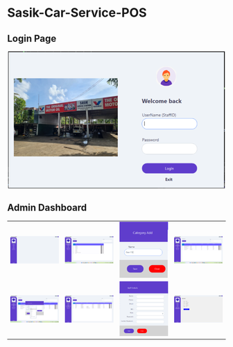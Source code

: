 <h1>Sasik-Car-Service-POS</h1>

<h2>Login Page</h2>

<p align="center" ><img  src = "images/login page/1.png?raw=true" width = 500px></p>

<h2>Admin Dashboard</h2>

<table>
  <tr>
    <td><img src="images/admin page/1.png" alt="Screenshot 1" width="300"/></td>
    <td><img src="images/admin page/2.png" alt="Screenshot 2" width="300"/></td>
    <td><img src="images/admin page/3.png" alt="Screenshot 3" width="300"/></td>
    <td><img src="images/admin page/4.png" alt="Screenshot 4" width="300"/></td>
  </tr>
  <tr>
    <td><img src="images/admin page/5.png" alt="Screenshot 5" width="300"/></td>
    <td><img src="images/admin page/6.png" alt="Screenshot 6" width="300"/></td>
    <td><img src="images/admin page/7.png" alt="Screenshot 7" width="300"/></td>
    <td><img src="images/admin page/8.png" alt="Screenshot 8" width="300"/></td>
  </tr>
</table>
